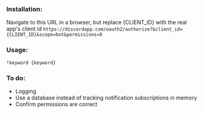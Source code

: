 ### Installation:

Navigate to this URL in a browser, but replace {CLIENT_ID} with the real app's client id `https://discordapp.com/oauth2/authorize?&client_id={CLIENT_ID}&scope=bot&permissions=8`


### Usage: 

```
!keyword {keyword}
```


### To do:

- Logging
- Use a database instead of tracking notification subscriptions in memory
- Confirm permissions are correct